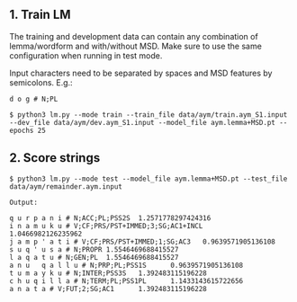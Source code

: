 ## 1. Train LM

The training and development data can contain any combination of lemma/wordform and with/without MSD. Make sure to use the same configuration when running in test mode.

Input characters need to be separated by spaces and MSD features by semicolons. E.g.:

```
d o g # N;PL
```

```
$ python3 lm.py --mode train --train_file data/aym/train.aym_S1.input --dev_file data/aym/dev.aym_S1.input --model_file aym.lemma+MSD.pt --epochs 25
```

## 2. Score strings 

```
$ python3 lm.py --mode test --model_file aym.lemma+MSD.pt --test_file data/aym/remainder.aym.input
```

```
Output:

q u r p a n i # N;ACC;PL;PSS2S  1.2571778297424316
i n a m u k u # V;CF;PRS/PST+IMMED;3;SG;AC1+INCL        1.0466982126235962
j a m p ' a t i # V;CF;PRS/PST+IMMED;1;SG;AC3   0.9639571905136108
s u q ' u s a # N;PROPR 1.5546469688415527
l a q a t u # N;GEN;PL  1.5546469688415527
a n u   q a l l u # N;PRP;PL;PSS1S      0.9639571905136108
t u m a y k u # N;INTER;PSS3S   1.392483115196228
c h u q i l l a # N;TERM;PL;PSS1PL      1.1433143615722656
a n a t a # V;FUT;2;SG;AC1      1.392483115196228
```

